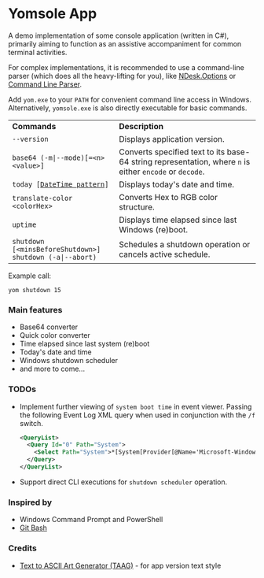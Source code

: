 # Yomsole App

A demo implementation of some console application (written in C#), primarily aiming to function as an assistive accompaniment for common terminal activities.

For complex implementations, it is recommended to use a command-line parser (which does all the heavy-lifting for you), 
like [NDesk.Options](https://nuget.org/packages/NDesk.Options/) or [Command Line Parser](https://archive.codeplex.com/?p=commandline).

Add `yom.exe` to your `PATH` for convenient command line access in Windows. Alternatively, `yomsole.exe` is also directly executable for basic commands.

<table>
	<tr>
		<td><strong>Commands<strong></td>
		<td><strong>Description</strong></td>
	</tr>
	<tr>
		<td><code>--version</code></td>
		<td>Displays application version.</td>
	</tr>
    <tr>
		<td><code>base64 (-m|--mode)[=&lt;n&gt; &lt;value&gt;]</code></td>
		<td>Converts specified text to its base-64 string representation, where <code>n</code> is either <code>encode</code> or <code>decode</code>.</td>
	</tr>
	<tr>
		<td>
			<code>today [<a href="https://msdn.microsoft.com/en-us/library/az4se3k1(v=vs.85).aspx" target="_blank">DateTime pattern</a>]</code>
		</td>
		<td>Displays today's date and time.</td>
	</tr>
    <tr>
		<td><code>translate-color &lt;colorHex&gt;</code></td>
		<td>Converts Hex to RGB color structure.</td>
	</tr>
	<tr>
		<td><code>uptime</code></td>
		<td>Displays time elapsed since last Windows (re)boot.</td>
	</tr>
	<tr>
		<td>
			<code>shutdown [&lt;minsBeforeShutdown&gt;]</code><br>
            <code>shutdown (-a|--abort)</code>
		</td>
		<td>Schedules a shutdown operation or cancels active schedule.</td>
	</tr>
</table>

Example call:
```batch
yom shutdown 15
```

### Main features

 - Base64 converter
 - Quick color converter
 - Time elapsed since last system (re)boot
 - Today's date and time
 - Windows shutdown scheduler
 - and more to come...

### TODOs
 - Implement further viewing of `system boot time` in event viewer. Passing the following Event Log XML query when used in conjunction with the `/f` switch.
	```xml
	<QueryList>
	  <Query Id="0" Path="System">
	    <Select Path="System">*[System[Provider[@Name='Microsoft-Windows-Winlogon'] and (EventID=7001) and TimeCreated[timediff(@SystemTime) &lt;= 43200000]]]</Select>
	  </Query>
	</QueryList>
	```
 - Support direct CLI executions for `shutdown scheduler` operation.

### Inspired by
- Windows Command Prompt and PowerShell
- [Git Bash](https://git-scm.com)

### Credits
- [Text to ASCII Art Generator (TAAG)](http://patorjk.com/software/taag) - for app version text style
